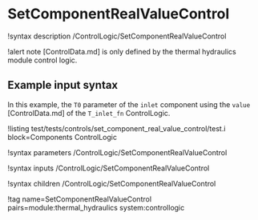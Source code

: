 # SetComponentRealValueControl

!syntax description /ControlLogic/SetComponentRealValueControl

!alert note
[ControlData.md] is only defined by the thermal hydraulics module control logic.

## Example input syntax

In this example, the `T0` parameter of the `inlet` component
using the `value` [ControlData.md] of the `T_inlet_fn` ControlLogic.

!listing test/tests/controls/set_component_real_value_control/test.i block=Components ControlLogic

!syntax parameters /ControlLogic/SetComponentRealValueControl

!syntax inputs /ControlLogic/SetComponentRealValueControl

!syntax children /ControlLogic/SetComponentRealValueControl

!tag name=SetComponentRealValueControl pairs=module:thermal_hydraulics system:controllogic
